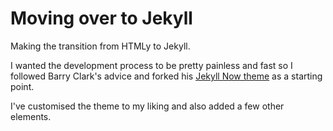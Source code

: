 # Moving over to Jekyll

Making the transition from HTMLy to Jekyll.

I wanted the development process to be pretty painless and fast so I followed Barry Clark's advice and forked his [Jekyll Now theme](https://github.com/barryclark/jekyll-now) as a starting point.

I've customised the theme to my liking and also added a few other elements. 
